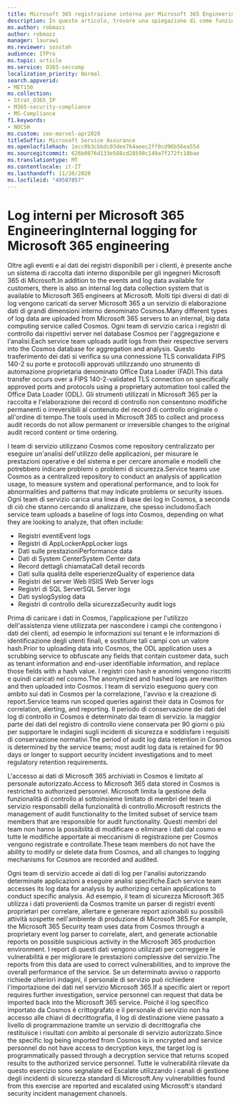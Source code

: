 ```yaml
---
title: Microsoft 365 registrazione interna per Microsoft 365 Engineering
description: In questo articolo, trovare una spiegazione di come funziona la registrazione interna per i team di ingegneri di Microsoft 365.
ms.author: robmazz
author: robmazz
manager: laurawi
ms.reviewer: sosstah
audience: ITPro
ms.topic: article
ms.service: O365-seccomp
localization_priority: Normal
search.appverid:
- MET150
ms.collection:
- Strat_O365_IP
- M365-security-compliance
- MS-Compliance
f1.keywords:
- NOCSH
ms.custom: seo-marvel-apr2020
titleSuffix: Microsoft Service Assurance
ms.openlocfilehash: 1ecc0b3cbbdc03dee764aeec2ff0cd96b56ea55d
ms.sourcegitcommit: 626b0076d133e588cd28598c149a7f272fc18bae
ms.translationtype: MT
ms.contentlocale: it-IT
ms.lasthandoff: 11/30/2020
ms.locfileid: "49507857"
---
```

# <a name="internal-logging-for-microsoft-365-engineering"></a><span data-ttu-id="77b82-103">Log interni per Microsoft 365 Engineering</span><span class="sxs-lookup"><span data-stu-id="77b82-103">Internal logging for Microsoft 365 engineering</span></span>

<span data-ttu-id="77b82-104">Oltre agli eventi e ai dati dei registri disponibili per i clienti, è presente anche un sistema di raccolta dati interno disponibile per gli ingegneri Microsoft 365 di Microsoft.</span><span class="sxs-lookup"><span data-stu-id="77b82-104">In addition to the events and log data available for customers, there is also an internal log data collection system that is available to Microsoft 365 engineers at Microsoft.</span></span> <span data-ttu-id="77b82-105">Molti tipi diversi di dati di log vengono caricati da server Microsoft 365 a un servizio di elaborazione dati di grandi dimensioni interno denominato Cosmos.</span><span class="sxs-lookup"><span data-stu-id="77b82-105">Many different types of log data are uploaded from Microsoft 365 servers to an internal, big data computing service called Cosmos.</span></span> <span data-ttu-id="77b82-106">Ogni team di servizio carica i registri di controllo dai rispettivi server nel database Cosmos per l'aggregazione e l'analisi.</span><span class="sxs-lookup"><span data-stu-id="77b82-106">Each service team uploads audit logs from their respective servers into the Cosmos database for aggregation and analysis.</span></span> <span data-ttu-id="77b82-107">Questo trasferimento dei dati si verifica su una connessione TLS convalidata FIPS 140-2 su porte e protocolli approvati utilizzando uno strumento di automazione proprietaria denominato Office Data Loader (FAD).</span><span class="sxs-lookup"><span data-stu-id="77b82-107">This data transfer occurs over a FIPS 140-2-validated TLS connection on specifically approved ports and protocols using a proprietary automation tool called the Office Data Loader (ODL).</span></span> <span data-ttu-id="77b82-108">Gli strumenti utilizzati in Microsoft 365 per la raccolta e l'elaborazione dei record di controllo non consentono modifiche permanenti o irreversibili al contenuto del record di controllo originale o all'ordine di tempo.</span><span class="sxs-lookup"><span data-stu-id="77b82-108">The tools used in Microsoft 365 to collect and process audit records do not allow permanent or irreversible changes to the original audit record content or time ordering.</span></span>

<span data-ttu-id="77b82-109">I team di servizio utilizzano Cosmos come repository centralizzato per eseguire un'analisi dell'utilizzo delle applicazioni, per misurare le prestazioni operative e del sistema e per cercare anomalie e modelli che potrebbero indicare problemi o problemi di sicurezza.</span><span class="sxs-lookup"><span data-stu-id="77b82-109">Service teams use Cosmos as a centralized repository to conduct an analysis of application usage, to measure system and operational performance, and to look for abnormalities and patterns that may indicate problems or security issues.</span></span> <span data-ttu-id="77b82-110">Ogni team di servizio carica una linea di base dei log in Cosmos, a seconda di ciò che stanno cercando di analizzare, che spesso includono:</span><span class="sxs-lookup"><span data-stu-id="77b82-110">Each service team uploads a baseline of logs into Cosmos, depending on what they are looking to analyze, that often include:</span></span>

- <span data-ttu-id="77b82-111">Registri eventi</span><span class="sxs-lookup"><span data-stu-id="77b82-111">Event logs</span></span>
- <span data-ttu-id="77b82-112">Registri di AppLocker</span><span class="sxs-lookup"><span data-stu-id="77b82-112">AppLocker logs</span></span>
- <span data-ttu-id="77b82-113">Dati sulle prestazioni</span><span class="sxs-lookup"><span data-stu-id="77b82-113">Performance data</span></span>
- <span data-ttu-id="77b82-114">Dati di System Center</span><span class="sxs-lookup"><span data-stu-id="77b82-114">System Center data</span></span>
- <span data-ttu-id="77b82-115">Record dettagli chiamata</span><span class="sxs-lookup"><span data-stu-id="77b82-115">Call detail records</span></span>
- <span data-ttu-id="77b82-116">Dati sulla qualità delle esperienze</span><span class="sxs-lookup"><span data-stu-id="77b82-116">Quality of experience data</span></span>
- <span data-ttu-id="77b82-117">Registri del server Web IIS</span><span class="sxs-lookup"><span data-stu-id="77b82-117">IIS Web Server logs</span></span>
- <span data-ttu-id="77b82-118">Registri di SQL Server</span><span class="sxs-lookup"><span data-stu-id="77b82-118">SQL Server logs</span></span>
- <span data-ttu-id="77b82-119">Dati syslog</span><span class="sxs-lookup"><span data-stu-id="77b82-119">Syslog data</span></span>
- <span data-ttu-id="77b82-120">Registri di controllo della sicurezza</span><span class="sxs-lookup"><span data-stu-id="77b82-120">Security audit logs</span></span>

<span data-ttu-id="77b82-121">Prima di caricare i dati in Cosmos, l'applicazione per l'utilizzo dell'assistenza viene utilizzata per nascondere i campi che contengono i dati dei clienti, ad esempio le informazioni sui tenant e le informazioni di identificazione degli utenti finali, e sostituire tali campi con un valore hash.</span><span class="sxs-lookup"><span data-stu-id="77b82-121">Prior to uploading data into Cosmos, the ODL application uses a scrubbing service to obfuscate any fields that contain customer data, such as tenant information and end-user identifiable information, and replace those fields with a hash value.</span></span> <span data-ttu-id="77b82-122">I registri con hash e anonimi vengono riscritti e quindi caricati nel cosmo.</span><span class="sxs-lookup"><span data-stu-id="77b82-122">The anonymized and hashed logs are rewritten and then uploaded into Cosmos.</span></span> <span data-ttu-id="77b82-123">I team di servizio eseguono query con ambito sui dati in Cosmos per la correlazione, l'avviso e la creazione di report.</span><span class="sxs-lookup"><span data-stu-id="77b82-123">Service teams run scoped queries against their data in Cosmos for correlation, alerting, and reporting.</span></span> <span data-ttu-id="77b82-124">Il periodo di conservazione dei dati del log di controllo in Cosmos è determinato dai team di servizio. la maggior parte dei dati del registro di controllo viene conservata per 90 giorni o più per supportare le indagini sugli incidenti di sicurezza e soddisfare i requisiti di conservazione normativi.</span><span class="sxs-lookup"><span data-stu-id="77b82-124">The period of audit log data retention in Cosmos is determined by the service teams; most audit log data is retained for 90 days or longer to support security incident investigations and to meet regulatory retention requirements.</span></span>

<span data-ttu-id="77b82-125">L'accesso ai dati di Microsoft 365 archiviati in Cosmos è limitato al personale autorizzato.</span><span class="sxs-lookup"><span data-stu-id="77b82-125">Access to Microsoft 365 data stored in Cosmos is restricted to authorized personnel.</span></span> <span data-ttu-id="77b82-126">Microsoft limita la gestione della funzionalità di controllo al sottoinsieme limitato di membri del team di servizio responsabili della funzionalità di controllo.</span><span class="sxs-lookup"><span data-stu-id="77b82-126">Microsoft restricts the management of audit functionality to the limited subset of service team members that are responsible for audit functionality.</span></span> <span data-ttu-id="77b82-127">Questi membri del team non hanno la possibilità di modificare o eliminare i dati dal cosmo e tutte le modifiche apportate ai meccanismi di registrazione per Cosmos vengono registrate e controllate.</span><span class="sxs-lookup"><span data-stu-id="77b82-127">These team members do not have the ability to modify or delete data from Cosmos, and all changes to logging mechanisms for Cosmos are recorded and audited.</span></span>

<span data-ttu-id="77b82-128">Ogni team di servizio accede ai dati di log per l'analisi autorizzando determinate applicazioni a eseguire analisi specifiche.</span><span class="sxs-lookup"><span data-stu-id="77b82-128">Each service team accesses its log data for analysis by authorizing certain applications to conduct specific analysis.</span></span> <span data-ttu-id="77b82-129">Ad esempio, il team di sicurezza Microsoft 365 utilizza i dati provenienti da Cosmos tramite un parser di registri eventi proprietari per correlare, allertare e generare report azionabili su possibili attività sospette nell'ambiente di produzione di Microsoft 365.</span><span class="sxs-lookup"><span data-stu-id="77b82-129">For example, the Microsoft 365 Security team uses data from Cosmos through a proprietary event log parser to correlate, alert, and generate actionable reports on possible suspicious activity in the Microsoft 365 production environment.</span></span> <span data-ttu-id="77b82-130">I report di questi dati vengono utilizzati per correggere le vulnerabilità e per migliorare le prestazioni complessive del servizio.</span><span class="sxs-lookup"><span data-stu-id="77b82-130">The reports from this data are used to correct vulnerabilities, and to improve the overall performance of the service.</span></span> <span data-ttu-id="77b82-131">Se un determinato avviso o rapporto richiede ulteriori indagini, il personale di servizio può richiedere l'importazione dei dati nel servizio Microsoft 365.</span><span class="sxs-lookup"><span data-stu-id="77b82-131">If a specific alert or report requires further investigation, service personnel can request that data be imported back into the Microsoft 365 service.</span></span> <span data-ttu-id="77b82-132">Poiché il log specifico importato da Cosmos è crittografato e il personale di servizio non ha accesso alle chiavi di decrittografia, il log di destinazione viene passato a livello di programmazione tramite un servizio di decrittografia che restituisce i risultati con ambito al personale di servizio autorizzato.</span><span class="sxs-lookup"><span data-stu-id="77b82-132">Since the specific log being imported from Cosmos is in encrypted and service personnel do not have access to decryption keys, the target log is programmatically passed through a decryption service that returns scoped results to the authorized service personnel.</span></span> <span data-ttu-id="77b82-133">Tutte le vulnerabilità rilevate da questo esercizio sono segnalate ed Escalate utilizzando i canali di gestione degli incidenti di sicurezza standard di Microsoft.</span><span class="sxs-lookup"><span data-stu-id="77b82-133">Any vulnerabilities found from this exercise are reported and escalated using Microsoft's standard security incident management channels.</span></span>
